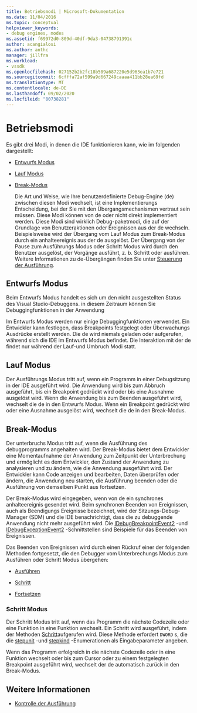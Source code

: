 ```yaml
---
title: Betriebsmodi | Microsoft-Dokumentation
ms.date: 11/04/2016
ms.topic: conceptual
helpviewer_keywords:
- debug engines, modes
ms.assetid: f69972d0-809d-40df-9da3-04738791391c
author: acangialosi
ms.author: anthc
manager: jillfra
ms.workload:
- vssdk
ms.openlocfilehash: 027152b2b2fc18b509a687220e5d963ea1b7e721
ms.sourcegitcommit: 6cfffa72af599a9d667249caaaa411bb28ea69fd
ms.translationtype: MT
ms.contentlocale: de-DE
ms.lasthandoff: 09/02/2020
ms.locfileid: "80738281"
---
```

# <a name="operational-modes"></a>Betriebsmodi
Es gibt drei Modi, in denen die IDE funktionieren kann, wie im folgenden dargestellt:

- [Entwurfs Modus](#vsconoperationalmodesanchor1)

- [Lauf Modus](#vsconoperationalmodesanchor2)

- [Break-Modus](#vsconoperationalmodesanchor3)

  Die Art und Weise, wie Ihre benutzerdefinierte Debug-Engine (de) zwischen diesen Modi wechselt, ist eine Implementierungs Entscheidung, bei der Sie mit den Übergangsmechanismen vertraut sein müssen. Diese Modi können von de oder nicht direkt implementiert werden. Diese Modi sind wirklich Debug-paketmodi, die auf der Grundlage von Benutzeraktionen oder Ereignissen aus der de wechseln. Beispielsweise wird der Übergang vom Lauf Modus zum Break-Modus durch ein anhalteereignis aus der de ausgelöst. Der Übergang von der Pause zum Ausführungs Modus oder Schritt Modus wird durch den Benutzer ausgelöst, der Vorgänge ausführt, z. b. Schritt oder ausführen. Weitere Informationen zu de-Übergängen finden Sie unter [Steuerung der Ausführung](../../extensibility/debugger/control-of-execution.md).

## <a name="design-mode"></a><a name="vsconoperationalmodesanchor1"></a> Entwurfs Modus
 Beim Entwurfs Modus handelt es sich um den nicht ausgestellten Status des Visual Studio-Debuggens. in diesem Zeitraum können Sie Debuggingfunktionen in der Anwendung

 Im Entwurfs Modus werden nur einige Debuggingfunktionen verwendet. Ein Entwickler kann festlegen, dass Breakpoints festgelegt oder Überwachungs Ausdrücke erstellt werden. Die de wird niemals geladen oder aufgerufen, während sich die IDE im Entwurfs Modus befindet. Die Interaktion mit der de findet nur während der Lauf-und Umbruch Modi statt.

## <a name="run-mode"></a><a name="vsconoperationalmodesanchor2"></a> Lauf Modus
 Der Ausführungs Modus tritt auf, wenn ein Programm in einer Debugsitzung in der IDE ausgeführt wird. Die Anwendung wird bis zum Abbruch ausgeführt, bis ein Breakpoint gedrückt wird oder bis eine Ausnahme ausgelöst wird. Wenn die Anwendung bis zum Beenden ausgeführt wird, wechselt die de in den Entwurfs Modus. Wenn ein Breakpoint gedrückt wird oder eine Ausnahme ausgelöst wird, wechselt die de in den Break-Modus.

## <a name="break-mode"></a><a name="vsconoperationalmodesanchor3"></a> Break-Modus
 Der unterbruchs Modus tritt auf, wenn die Ausführung des debugprogramms angehalten wird. Der Break-Modus bietet dem Entwickler eine Momentaufnahme der Anwendung zum Zeitpunkt der Unterbrechung und ermöglicht es dem Entwickler, den Zustand der Anwendung zu analysieren und zu ändern, wie die Anwendung ausgeführt wird. Der Entwickler kann Code anzeigen und bearbeiten, Daten überprüfen oder ändern, die Anwendung neu starten, die Ausführung beenden oder die Ausführung von demselben Punkt aus fortsetzen.

 Der Break-Modus wird eingegeben, wenn von de ein synchrones anhalteereignis gesendet wird. Beim synchronen Beenden von Ereignissen, auch als Beendigungs Ereignisse bezeichnet, wird der Sitzungs-Debug-Manager (SDM) und die IDE benachrichtigt, dass die zu debuggende Anwendung nicht mehr ausgeführt wird. Die [IDebugBreakpointEvent2](../../extensibility/debugger/reference/idebugbreakpointevent2.md) -und [IDebugExceptionEvent2](../../extensibility/debugger/reference/idebugexceptionevent2.md) -Schnittstellen sind Beispiele für das Beenden von Ereignissen.

 Das Beenden von Ereignissen wird durch einen Rückruf einer der folgenden Methoden fortgesetzt, die den Debugger vom Unterbrechungs Modus zum Ausführen oder Schritt Modus übergehen:

- [Ausführen](../../extensibility/debugger/reference/idebugprocess3-execute.md)

- [Schritt](../../extensibility/debugger/reference/idebugprocess3-step.md)

- [Fortsetzen](../../extensibility/debugger/reference/idebugprocess3-continue.md)

### <a name="step-mode"></a><a name="vsconoperationalmodesanchor4"></a> Schritt Modus
 Der Schritt Modus tritt auf, wenn das Programm die nächste Codezeile oder eine Funktion in eine Funktion wechselt. Ein Schritt wird ausgeführt, indem der Methoden [Schritt](../../extensibility/debugger/reference/idebugprocess3-step.md)aufgerufen wird. Diese Methode erfordert `DWORD` s, die die [stepunit](../../extensibility/debugger/reference/stepunit.md) -und [stepkind](../../extensibility/debugger/reference/stepkind.md) -Enumerationen als Eingabeparameter angeben.

 Wenn das Programm erfolgreich in die nächste Codezeile oder in eine Funktion wechselt oder bis zum Cursor oder zu einem festgelegten Breakpoint ausgeführt wird, wechselt der de automatisch zurück in den Break-Modus.

## <a name="see-also"></a>Weitere Informationen
- [Kontrolle der Ausführung](../../extensibility/debugger/control-of-execution.md)
